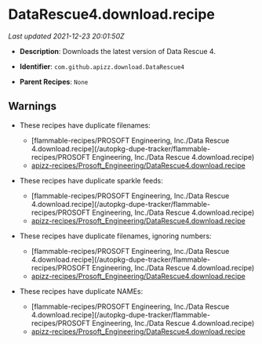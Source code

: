 # DataRescue4.download.recipe

_Last updated 2021-12-23 20:01:50Z_

- **Description**: Downloads the latest version of Data Rescue 4.

- **Identifier**: `com.github.apizz.download.DataRescue4`

- **Parent Recipes**: `None`


## Warnings

- These recipes have duplicate filenames:
    - [flammable-recipes/PROSOFT Engineering, Inc./Data Rescue 4.download.recipe](/autopkg-dupe-tracker/flammable-recipes/PROSOFT Engineering, Inc./Data Rescue 4.download.recipe)
    - [apizz-recipes/Prosoft_Engineering/DataRescue4.download.recipe](/autopkg-dupe-tracker/apizz-recipes/Prosoft_Engineering/DataRescue4.download.recipe)

- These recipes have duplicate sparkle feeds:
    - [flammable-recipes/PROSOFT Engineering, Inc./Data Rescue 4.download.recipe](/autopkg-dupe-tracker/flammable-recipes/PROSOFT Engineering, Inc./Data Rescue 4.download.recipe)
    - [apizz-recipes/Prosoft_Engineering/DataRescue4.download.recipe](/autopkg-dupe-tracker/apizz-recipes/Prosoft_Engineering/DataRescue4.download.recipe)

- These recipes have duplicate filenames, ignoring numbers:
    - [flammable-recipes/PROSOFT Engineering, Inc./Data Rescue 4.download.recipe](/autopkg-dupe-tracker/flammable-recipes/PROSOFT Engineering, Inc./Data Rescue 4.download.recipe)
    - [apizz-recipes/Prosoft_Engineering/DataRescue4.download.recipe](/autopkg-dupe-tracker/apizz-recipes/Prosoft_Engineering/DataRescue4.download.recipe)

- These recipes have duplicate NAMEs:
    - [flammable-recipes/PROSOFT Engineering, Inc./Data Rescue 4.download.recipe](/autopkg-dupe-tracker/flammable-recipes/PROSOFT Engineering, Inc./Data Rescue 4.download.recipe)
    - [apizz-recipes/Prosoft_Engineering/DataRescue4.download.recipe](/autopkg-dupe-tracker/apizz-recipes/Prosoft_Engineering/DataRescue4.download.recipe)